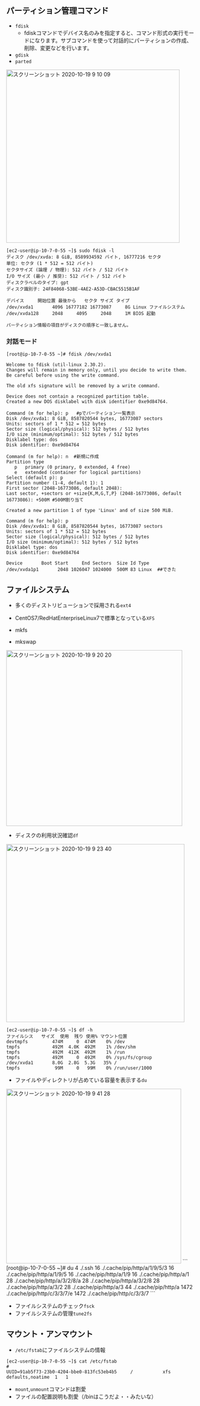 
## パーティション管理コマンド
- `fdisk`
  - fdiskコマンドでデバイス名のみを指定すると、コマンド形式の実行モードになります。サブコマンドを使って対話的にパーティションの作成、削除、変更などを行います。 
- `gdisk`
- `parted`
<img width="460" alt="スクリーンショット 2020-10-19 9 10 09" src="https://user-images.githubusercontent.com/60077121/96389508-ecee6d00-11ea-11eb-8a55-177013969693.png">

```
[ec2-user@ip-10-7-0-55 ~]$ sudo fdisk -l
ディスク /dev/xvda: 8 GiB, 8589934592 バイト, 16777216 セクタ
単位: セクタ (1 * 512 = 512 バイト)
セクタサイズ (論理 / 物理): 512 バイト / 512 バイト
I/O サイズ (最小 / 推奨): 512 バイト / 512 バイト
ディスクラベルのタイプ: gpt
ディスク識別子: 24F84068-53BE-4AE2-A53D-CBAC5515B1AF

デバイス     開始位置 最後から   セクタ サイズ タイプ
/dev/xvda1       4096 16777182 16773087     8G Linux ファイルシステム
/dev/xvda128     2048     4095     2048     1M BIOS 起動

パーティション情報の項目がディスクの順序と一致しません。
```
### 対話モード
```
[root@ip-10-7-0-55 ~]# fdisk /dev/xvda1

Welcome to fdisk (util-linux 2.30.2).
Changes will remain in memory only, until you decide to write them.
Be careful before using the write command.

The old xfs signature will be removed by a write command.

Device does not contain a recognized partition table.
Created a new DOS disklabel with disk identifier 0xe9d84764.

Command (m for help): p   #pでパーティション一覧表示
Disk /dev/xvda1: 8 GiB, 8587820544 bytes, 16773087 sectors
Units: sectors of 1 * 512 = 512 bytes
Sector size (logical/physical): 512 bytes / 512 bytes
I/O size (minimum/optimal): 512 bytes / 512 bytes
Disklabel type: dos
Disk identifier: 0xe9d84764

Command (m for help): n  #新規に作成
Partition type
   p   primary (0 primary, 0 extended, 4 free)
   e   extended (container for logical partitions)
Select (default p): p
Partition number (1-4, default 1): 1
First sector (2048-16773086, default 2048): 
Last sector, +sectors or +size{K,M,G,T,P} (2048-16773086, default 16773086): +500M #500M割り当て

Created a new partition 1 of type 'Linux' and of size 500 MiB.

Command (m for help): p
Disk /dev/xvda1: 8 GiB, 8587820544 bytes, 16773087 sectors
Units: sectors of 1 * 512 = 512 bytes
Sector size (logical/physical): 512 bytes / 512 bytes
I/O size (minimum/optimal): 512 bytes / 512 bytes
Disklabel type: dos
Disk identifier: 0xe9d84764

Device       Boot Start     End Sectors  Size Id Type
/dev/xvda1p1       2048 1026047 1024000  500M 83 Linux  ##できた
```
## ファイルシステム
- 多くのディストリビューションで採用される`ext4`
- CentOS7/RedHatEnterpriseLinux7で標準となっている`XFS`

- mkfs
- mkswap
<img width="467" alt="スクリーンショット 2020-10-19 9 20 20" src="https://user-images.githubusercontent.com/60077121/96389798-5458ec80-11ec-11eb-82d6-12a6c0c9de68.png">

- ディスクの利用状況確認`df`
<img width="473" alt="スクリーンショット 2020-10-19 9 23 40" src="https://user-images.githubusercontent.com/60077121/96389899-ed880300-11ec-11eb-969f-30e0bc2be6a1.png">

```
[ec2-user@ip-10-7-0-55 ~]$ df -h
ファイルシス   サイズ  使用  残り 使用% マウント位置
devtmpfs         474M     0  474M    0% /dev
tmpfs            492M  4.0K  492M    1% /dev/shm
tmpfs            492M  412K  492M    1% /run
tmpfs            492M     0  492M    0% /sys/fs/cgroup
/dev/xvda1       8.0G  2.8G  5.3G   35% /
tmpfs             99M     0   99M    0% /run/user/1000
```

- ファイルやディレクトリが占めている容量を表示する`du`
<img width="464" alt="スクリーンショット 2020-10-19 9 41 28" src="https://user-images.githubusercontent.com/60077121/96390411-7607a300-11ef-11eb-8b7c-0e2b6c9e37b1.png">
```
[root@ip-10-7-0-55 ~]# du
4	./.ssh
16	./.cache/pip/http/a/1/9/5/3
16	./.cache/pip/http/a/1/9/5
16	./.cache/pip/http/a/1/9
16	./.cache/pip/http/a/1
28	./.cache/pip/http/a/3/2/8/a
28	./.cache/pip/http/a/3/2/8
28	./.cache/pip/http/a/3/2
28	./.cache/pip/http/a/3
44	./.cache/pip/http/a
1472	./.cache/pip/http/c/3/3/7/e
1472	./.cache/pip/http/c/3/3/7
```

- ファイルシステムのチェック`fsck`
- ファイルシステムの管理`tune2fs`

## マウント・アンマウント

- `/etc/fstab`にファイルシステムの情報
```
[ec2-user@ip-10-7-0-55 ~]$ cat /etc/fstab
#
UUID=91ab5f73-23b0-4204-bbe0-813fc53eb4b5     /           xfs    defaults,noatime  1   1
```

- `mount`,`unmount`コマンドは割愛
- ファイルの配置説明も割愛（/binはこうだよ・・みたいな）
